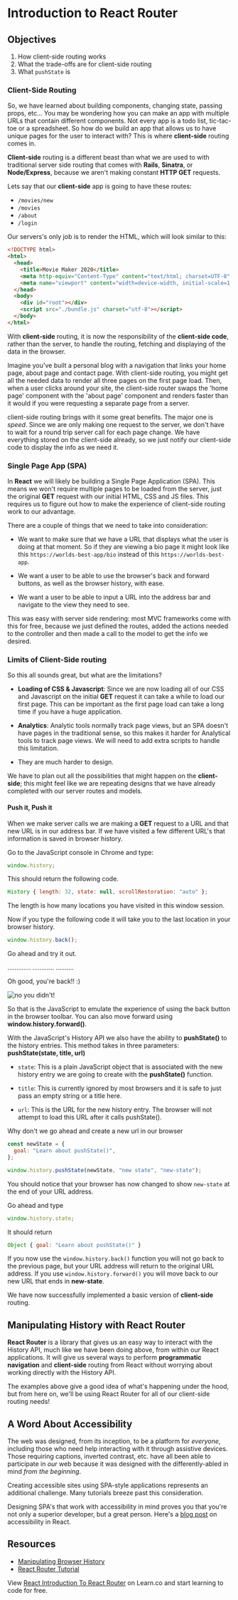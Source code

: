 # Introduction to React Router

## Objectives

1. How client-side routing works
2. What the trade-offs are for client-side routing
3. What `pushState` is

### Client-Side Routing

So, we have learned about building components, changing state, passing props,
etc... You may be wondering how you can make an app with multiple URLs that
contain different components. Not every app is a todo list, tic-tac-toe or a
spreadsheet. So how do we build an app that allows us to have unique pages for
the user to interact with? This is where **client-side** routing comes in.

**Client-side** routing is a different beast than what we are used to with
traditional server side routing that comes with **Rails**, **Sinatra**, or
**Node/Express**, because we aren't making constant **HTTP GET** requests.

Lets say that our **client-side** app is going to have these routes:

- `/movies/new`
- `/movies`
- `/about`
- `/login`

Our servers's only job is to render the HTML, which will look similar to this:

```html
<!DOCTYPE html>
<html>
  <head>
    <title>Movie Maker 2020</title>
    <meta http-equiv="Content-Type" content="text/html; charset=UTF-8" />
    <meta name="viewport" content="width=device-width, initial-scale=1.0" />
  </head>
  <body>
    <div id="root"></div>
    <script src="./bundle.js" charset="utf-8"></script>
  </body>
</html>
```

With **client-side** routing, it is now the responsibility of the
**client-side code**, rather than the server, to handle the routing, fetching
and displaying of the data in the browser.

Imagine you've built a personal blog with a navigation that links your home
page, about page and contact page. With client-side routing, you might get all
the needed data to render all three pages on the first page load. Then, when a
user clicks around your site, the client-side router swaps the 'home page'
component with the 'about page' component and renders faster than it would if
you were requesting a separate page from a server.

client-side routing brings with it some great benefits. The major one is
_speed_. Since we are only making one request to the server, we don't have to
wait for a round trip server call for each page change. We have everything
stored on the client-side already, so we just notify our client-side code to
display the info as we need it.

### Single Page App (SPA)

In **React** we will likely be building a Single Page Application (SPA). This
means we won't require multiple pages to be loaded from the server, just the
original **GET** request with our initial HTML, CSS and JS files. This requires
us to figure out how to make the experience of client-side routing work to our
advantage.

There are a couple of things that we need to take into consideration:

- We want to make sure that we have a URL that displays what the user is doing
  at that moment. So if they are viewing a bio page it might look like this
  `https://worlds-best-app/bio` instead of this `https://worlds-best-app`.

- We want a user to be able to use the browser's back and forward buttons, as
  well as the browser history, with ease.

- We want a user to be able to input a URL into the address bar and navigate to
  the view they need to see.

This was easy with server side rendering: most MVC frameworks come with this for
free, because we just defined the routes, added the actions needed to the
controller and then made a call to the model to get the info we desired.

### Limits of Client-Side routing

So this all sounds great, but what are the limitations?

- **Loading of CSS & Javascript**: Since we are now loading all of our CSS and
  Javascript on the initial **GET** request it can take a while to load our
  first page. This can be important as the first page load can take a long time
  if you have a huge application.

- **Analytics**: Analytic tools normally track page views, but an SPA doesn't
  have pages in the traditional sense, so this makes it harder for Analytical
  tools to track page views. We will need to add extra scripts to handle this
  limitation.

- They are much harder to design.

We have to plan out all the possibilities that might happen on the
**client-side**; this might feel like we are repeating designs that we have
already completed with our server routes and models.

#### Push it, Push it

When we make server calls we are making a **GET** request to a URL and that new
URL is in our address bar. If we have visited a few different URL's that
information is saved in browser history.

Go to the JavaScript console in Chrome and type:

```js
window.history;
```

This should return the following code.

```js
History { length: 32, state: null, scrollRestoration: "auto" };
```

The length is how many locations you have visited in this window session.

Now if you type the following code it will take you to the last location in your
browser history.

```JavaScript
window.history.back();
```

Go ahead and try it out.

.............
............
..........

Oh good, you're back!! :)

![no you didn't!](http://i.giphy.com/10VbdHyZElXqso.gif)

So that is the JavaScript to emulate the experience of using the back button in
the browser toolbar. You can also move forward using
**window.history.forward()**.

With the JavaScript's History API we also have the ability to **pushState()** to
the history entries. This method takes in three parameters: **pushState(state,
title, url)**

- `state`: This is a plain JavaScript object that is associated with the new
  history entry we are going to create with the **pushState()** function.

- `title`: This is currently ignored by most browsers and it is safe to just
  pass an empty string or a title here.

- `url`: This is the URL for the new history entry. The browser will not attempt
  to load this URL after it calls pushState().

Why don't we go ahead and create a new url in our browser

```js
const newState = {
  goal: "Learn about pushState()",
};

window.history.pushState(newState, "new state", "new-state");
```

You should notice that your browser has now changed to show `new-state` at the
end of your URL address.

Go ahead and type

```js
window.history.state;
```

It should return

```js
Object { goal: "Learn about pushState()" }
```

If you now use the `window.history.back()` function you will not go back to
the previous page, but your URL address will return to the original URL address.
If you use `window.history.forward()` you will move back to our new URL that
ends in **new-state**.

We have now successfully implemented a basic version of **client-side** routing.

## Manipulating History with React Router

**React Router** is a library that gives us an easy way to interact with the
History API, much like we have been doing above, from within our React
applications. It will give us several ways to perform **programmatic
navigation** and **client-side** routing from React without worrying about
working directly with the History API.

The examples above give a good idea of what's happening under the hood, but from
here on, we'll be using React Router for all of our client-side routing needs!

## A Word About Accessibility

The web was designed, from its inception, to be a platform for _everyone_,
including those who need help interacting with it through assistive devices.
Those requiring captions, inverted contrast, etc. have all been able to
participate in _our_ web because it was designed with the differently-abled
in mind _from the beginning_.

Creating accessible sites using SPA-style applications represents an
additional challenge. Many tutorials breeze past this consideration.

Designing SPA's that work with accessibility in mind proves you that you're not
only a superior developer, but a great person. Here's a [blog post][bp] on
accessibility in React.

## Resources

- [Manipulating Browser History](https://developer.mozilla.org/en-US/docs/Web/API/History_API)
- [React Router Tutorial](https://reacttraining.com/react-router/web/guides/quick-start)

[bp]: https://blog.usejournal.com/getting-started-with-web-accessibility-in-react-9e591fdb0d52

<p class='util--hide'>View <a href='https://learn.co/lessons/react-introduction-to-react-router'>React Introduction To React Router</a> on Learn.co and start learning to code for free.</p>
